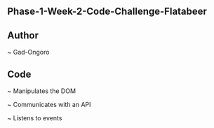 ## Phase-1-Week-2-Code-Challenge-Flatabeer

## Author
~ Gad-Ongoro

## Code
~ Manipulates the DOM

~ Communicates with an API

~ Listens to events
